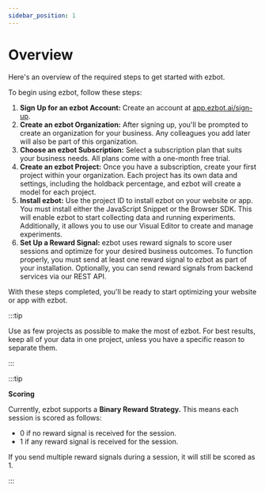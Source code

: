 ```yaml
---
sidebar_position: 1
---
```


# Overview

Here's an overview of the required steps to get started with ezbot.

To begin using ezbot, follow these steps:

1. **Sign Up for an ezbot Account:** Create an account at [app.ezbot.ai/sign-up](https://app.ezbot.ai/sign-up).
2. **Create an ezbot Organization:** After signing up, you'll be prompted to create an organization for your business. Any colleagues you add later will also be part of this organization.
3. **Choose an ezbot Subscription:** Select a subscription plan that suits your business needs. All plans come with a one-month free trial.
4. **Create an ezbot Project:** Once you have a subscription, create your first project within your organization. Each project has its own data and settings, including the holdback percentage, and ezbot will create a model for each project.
5. **Install ezbot:** Use the project ID to install ezbot on your website or app. You must install either the JavaScript Snippet or the Browser SDK. This will enable ezbot to start collecting data and running experiments. Additionally, it allows you to use our Visual Editor to create and manage experiments.
6. **Set Up a Reward Signal:** ezbot uses reward signals to score user sessions and optimize for your desired business outcomes. To function properly, you must send at least one reward signal to ezbot as part of your installation. Optionally, you can send reward signals from backend services via our REST API.

With these steps completed, you'll be ready to start optimizing your website or app with ezbot.

:::tip

Use as few projects as possible to make the most of ezbot. For best results, keep all of your data in one project, unless you have a specific reason to separate them.

:::

:::tip

**Scoring**

Currently, ezbot supports a **Binary Reward Strategy.** This means each session is scored as follows:

- 0 if no reward signal is received for the session.
- 1 if any reward signal is received for the session.

If you send multiple reward signals during a session, it will still be scored as 1.

:::
